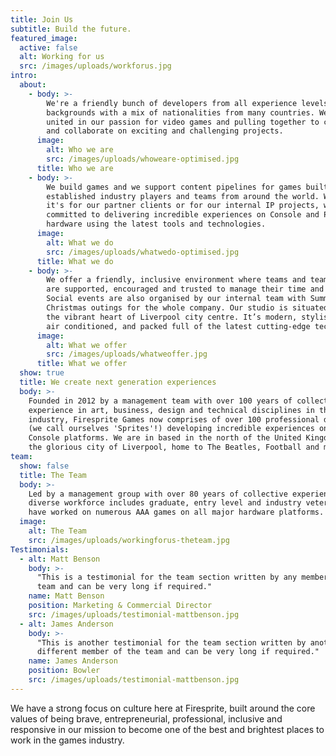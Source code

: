 ```yaml
---
title: Join Us
subtitle: Build the future.
featured_image:
  active: false
  alt: Working for us
  src: /images/uploads/workforus.jpg
intro:
  about:
    - body: >-
        We're a friendly bunch of developers from all experience levels and
        backgrounds with a mix of nationalities from many countries. We are
        united in our passion for video games and pulling together to co-create
        and collaborate on exciting and challenging projects.
      image:
        alt: Who we are
        src: /images/uploads/whoweare-optimised.jpg
      title: Who we are
    - body: >-
        We build games and we support content pipelines for games built by
        established industry players and teams from around the world. Whether
        it's for our partner clients or for our internal IP projects, we're all
        committed to delivering incredible experiences on Console and PC
        hardware using the latest tools and technologies.
      image:
        alt: What we do
        src: /images/uploads/whatwedo-optimised.jpg
      title: What we do
    - body: >-
        We offer a friendly, inclusive environment where teams and team members
        are supported, encouraged and trusted to manage their time and workflow.
        Social events are also organised by our internal team with Summer and
        Christmas outings for the whole company. Our studio is situated right in
        the vibrant heart of Liverpool city centre. It’s modern, stylish, and
        air conditioned, and packed full of the latest cutting-edge technology.
      image:
        alt: What we offer
        src: /images/uploads/whatweoffer.jpg
      title: What we offer
  show: true
  title: We create next generation experiences
  body: >-
    Founded in 2012 by a management team with over 100 years of collective
    experience in art, business, design and technical disciplines in the games
    industry, Firesprite Games now comprises of over 100 professional developers
    (we call ourselves 'Sprites'!) developing incredible experiences on PC and
    Console platforms. We are in based in the north of the United Kingdom, in
    the glorious city of Liverpool, home to The Beatles, Football and much more.
team:
  show: false
  title: The Team
  body: >-
    Led by a management group with over 80 years of collective experience our
    diverse workforce includes graduate, entry level and industry veterans who
    have worked on numerous AAA games on all major hardware platforms.
  image:
    alt: The Team
    src: /images/uploads/workingforus-theteam.jpg
Testimonials:
  - alt: Matt Benson
    body: >-
      "This is a testimonial for the team section written by any member of the
      team and can be very long if required."
    name: Matt Benson
    position: Marketing & Commercial Director
    src: /images/uploads/testimonial-mattbenson.jpg
  - alt: James Anderson
    body: >-
      "This is another testimonial for the team section written by another
      different member of the team and can be very long if required."
    name: James Anderson
    position: Bowler
    src: /images/uploads/testimonial-mattbenson.jpg
---
```

We have a strong focus on culture here at Firesprite, built around the core values of being brave, entrepreneurial, professional, inclusive and responsive in our mission to become one of the best and brightest places to work in the games industry.
